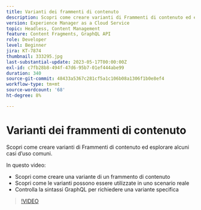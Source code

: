 ```yaml
---
title: Varianti dei frammenti di contenuto
description: Scopri come creare varianti di Frammenti di contenuto ed esplorare alcuni casi d’uso comuni.
version: Experience Manager as a Cloud Service
topic: Headless, Content Management
feature: Content Fragments, GraphQL API
role: Developer
level: Beginner
jira: KT-7874
thumbnail: 333295.jpg
last-substantial-update: 2023-05-17T00:00:00Z
exl-id: c7fb28b8-494f-47d6-95b7-01ef444abe99
duration: 340
source-git-commit: 48433a5367c281cf5a1c106b08a1306f1b0e8ef4
workflow-type: tm+mt
source-wordcount: '68'
ht-degree: 8%

---
```


# Varianti dei frammenti di contenuto

Scopri come creare varianti di Frammenti di contenuto ed esplorare alcuni casi d’uso comuni.

In questo video:

+ Scopri come creare una variante di un frammento di contenuto
+ Scopri come le varianti possono essere utilizzate in uno scenario reale
+ Controlla la sintassi GraphQL per richiedere una variante specifica

>[!VIDEO](https://video.tv.adobe.com/v/3449328?quality=12&learn=on&captions=ita)

